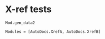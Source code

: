 # X-ref tests

```@docs
Mod.gen_data2
```

```@autodocs
Modules = [AutoDocs.XrefA, AutoDocs.XrefB]
```
